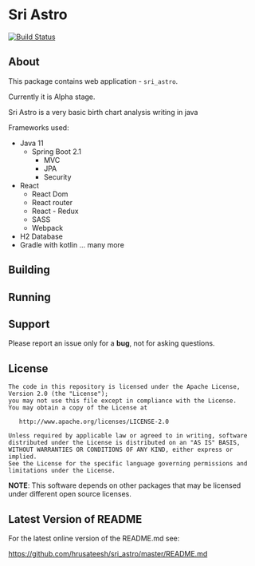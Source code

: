 # Sri Astro

[![Build Status](https://travis-ci.org/rockstar84/sri_astro.svg?branch=master)](https://travis-ci.org/rockstar84/sri_astro)

## About

This package contains web application - `sri_astro`.

Currently it is Alpha stage.

Sri Astro is a very basic birth chart analysis writing in java

Frameworks used:
* Java 11
    * Spring Boot 2.1
        * MVC
        * JPA
        * Security
* React
    * React Dom
    * React router
    * React - Redux
    * SASS
    * Webpack
* H2 Database
* Gradle with kotlin
... many more

## Building


## Running


## Support

Please report an issue only for a **bug**, not for asking questions.

## License

    The code in this repository is licensed under the Apache License, Version 2.0 (the "License");
    you may not use this file except in compliance with the License.
    You may obtain a copy of the License at

       http://www.apache.org/licenses/LICENSE-2.0

    Unless required by applicable law or agreed to in writing, software
    distributed under the License is distributed on an "AS IS" BASIS,
    WITHOUT WARRANTIES OR CONDITIONS OF ANY KIND, either express or implied.
    See the License for the specific language governing permissions and
    limitations under the License.

**NOTE**: This software depends on other packages that may be licensed under different open source licenses.

## Latest Version of README

For the latest online version of the README.md see:

https://github.com/hrusateesh/sri_astro/master/README.md
